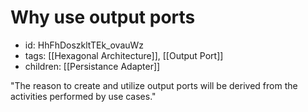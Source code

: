 # Why use output ports
* id: HhFhDoszkltTEk_ovauWz
* tags: [[Hexagonal Architecture]], [[Output Port]]
* children: [[Persistance Adapter]]

"The reason to create and utilize output ports will be derived from the activities performed by use cases."